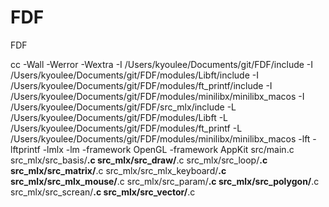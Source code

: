 # FDF
FDF

cc  -Wall -Werror -Wextra -I /Users/kyoulee/Documents/git/FDF/include -I /Users/kyoulee/Documents/git/FDF/modules/Libft/include -I /Users/kyoulee/Documents/git/FDF/modules/ft_printf/include -I /Users/kyoulee/Documents/git/FDF/modules/minilibx/minilibx_macos -I /Users/kyoulee/Documents/git/FDF/src_mlx/include -L /Users/kyoulee/Documents/git/FDF/modules/Libft -L /Users/kyoulee/Documents/git/FDF/modules/ft_printf -L /Users/kyoulee/Documents/git/FDF/modules/minilibx/minilibx_macos -lft -lftprintf -lmlx -lm -framework OpenGL -framework AppKit src/main.c src_mlx/src_basis/**.c src_mlx/src_draw/**.c src_mlx/src_loop/**.c src_mlx/src_matrix/**.c src_mlx/src_mlx_keyboard/**.c src_mlx/src_mlx_mouse/**.c src_mlx/src_param/**.c src_mlx/src_polygon/**.c src_mlx/src_screan/**.c src_mlx/src_vector/**.c